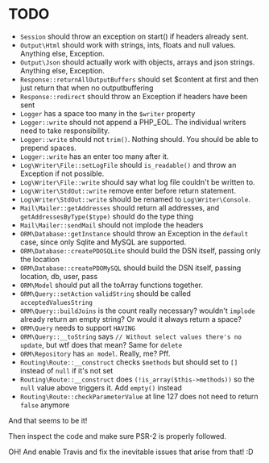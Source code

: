TODO
====

- `Session` should throw an exception on start() if headers already sent.
- `Output\Html` should work with strings, ints, floats and null values. Anything else, Exception.
- `Output\Json` should actually work with objects, arrays and json strings. Anything else, Exception.
- `Response::returnAllOutputBuffers` should set $content at first and then just return that when no outputbuffering
- `Response::redirect` should throw an Exception if headers have been sent
- `Logger` has a space too many in the `$writer` property
- `Logger::write` should not append a PHP_EOL. The individual writers need to take responsibility.
- `Logger::write` should not `trim()`. Nothing should. You should be able to prepend spaces.
- `Logger::write` has an enter too many after it.
- `Log\Writer\File::setLogFile` should `is_readable()` and throw an Exception if not possible.
- `Log\Writer\File::write` should say what log file couldn't be written to.
- `Log\Writer\StdOut::write` remove enter before return statement.
- `Log\Writer\StdOut::write` should be renamed to `Log\Writer\Console`.
- `Mail\Mailer::getAddresses` should return all addresses, and `getAddressesByType($type)` should do the type thing
- `Mail\Mailer::sendMail` should not implode the headers
- `ORM\Database::getInstance` should throw an Exception in the `default` case, since only Sqlite and MySQL are supported.
- `ORM\Database::createPDOSQLite` should build the DSN itself, passing only the location
- `ORM\Database::createPDOMySQL` should build the DSN itself, passing location, db, user, pass
- `ORM\Model` should put all the toArray functions together.
- `ORM\Query::setAction` `validString` should be called `acceptedValuesString`
- `ORM\Query::buildJoins` is the count really necessary? wouldn't `implode` already return an empty string? Or would it always return a space?
- `ORM\Query` needs to support `HAVING`
- `ORM\Query::__toString` says `// Without select values there's no update`, but wtf does that mean? Same for `delete`
- `ORM\Repository` has `an model`. Really, me? Pff.
- `Routing\Route::__construct` checks `$methods` but should set to `[]` instead of `null` if it's not set
- `Routing\Route::__construct` does `(!is_array($this->methods))` so the `null` value above triggers it. Add `empty()` instead
- `Routing\Route::checkParameterValue` at line 127 does not need to return `false` anymore 

And that seems to be it!

Then inspect the code and make sure PSR-2 is properly followed.

OH! And enable Travis and fix the inevitable issues that arise from that! :D